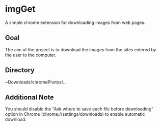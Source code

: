 # imgGet

A simple chrome extension for downloading images from web pages.


## Goal

The aim of the project is to download the images from the sites entered by the user to the computer.

## Directory

~Downloads/chromePhotos/...

## Additional Note

You should disable the "Ask where to save each file before downloading" option in Chrome (chrome://settings/downloads) to enable automatic download.
